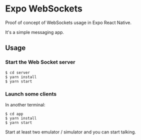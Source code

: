 # Expo WebSockets

Proof of concept of WebSockets usage in Expo React Native.

It's a simple messaging app.

## Usage

### Start the Web Socket server

```
$ cd server
$ yarn install
$ yarn start
```

### Launch some clients

In another terminal:

```
$ cd app
$ yarn install
$ yarn start
```

Start at least two emulator / simulator and you can start talking.
